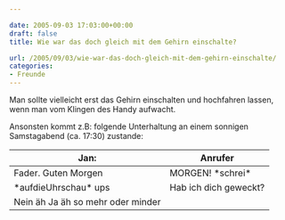 ```yaml
---

date: 2005-09-03 17:03:00+00:00
draft: false
title: Wie war das doch gleich mit dem Gehirn einschalte?

url: /2005/09/03/wie-war-das-doch-gleich-mit-dem-gehirn-einschalte/
categories:
- Freunde
---
```


Man sollte vielleicht erst das Gehirn einschalten und hochfahren lassen, wenn man vom Klingen des Handy aufwacht.

Ansonsten kommt z.B: folgende Unterhaltung an einem sonnigen Samstagabend (ca. 17:30) zustande:

|Jan:| Anrufer|
|----|--------|
|Fader. Guten Morgen| MORGEN! \*schrei\*|
|\*aufdieUhrschau\* ups | Hab ich dich geweckt?|
|Nein äh Ja äh so mehr oder minder|
